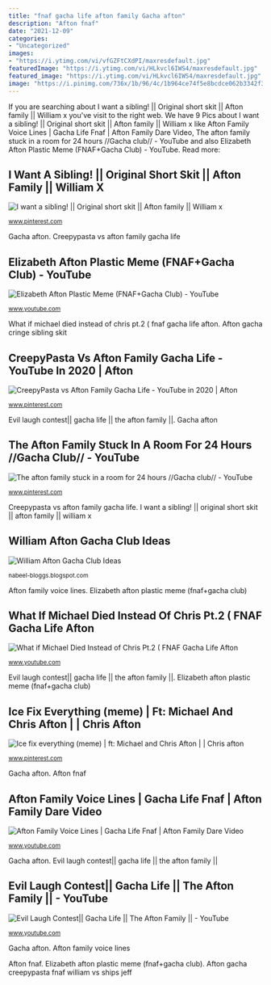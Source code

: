 ```yaml
---
title: "fnaf gacha life afton family Gacha afton"
description: "Afton fnaf"
date: "2021-12-09"
categories:
- "Uncategorized"
images:
- "https://i.ytimg.com/vi/vfGZFtCXdPI/maxresdefault.jpg"
featuredImage: "https://i.ytimg.com/vi/HLkvcl6IWS4/maxresdefault.jpg"
featured_image: "https://i.ytimg.com/vi/HLkvcl6IWS4/maxresdefault.jpg"
image: "https://i.pinimg.com/736x/1b/96/4c/1b964ce74f5e8bcdce062b3342f32847.jpg"
---
```


If you are searching about I want a sibling! || Original short skit || Afton family || William x you've visit to the right web. We have 9 Pics about I want a sibling! || Original short skit || Afton family || William x like Afton Family Voice Lines | Gacha Life Fnaf | Afton Family Dare Video, The afton family stuck in a room for 24 hours //Gacha club// - YouTube and also Elizabeth Afton Plastic Meme (FNAF+Gacha Club) - YouTube. Read more:

## I Want A Sibling! || Original Short Skit || Afton Family || William X

![I want a sibling! || Original short skit || Afton family || William x](https://i.pinimg.com/736x/e3/2d/0b/e32d0bd2a5c4d5993355c10b7cc7d52b.jpg "Afton fnaf")

<small>www.pinterest.com</small>

Gacha afton. Creepypasta vs afton family gacha life

## Elizabeth Afton Plastic Meme (FNAF+Gacha Club) - YouTube

![Elizabeth Afton Plastic Meme (FNAF+Gacha Club) - YouTube](https://i.ytimg.com/vi/HLkvcl6IWS4/maxresdefault.jpg "Evil laugh contest|| gacha life || the afton family ||")

<small>www.youtube.com</small>

What if michael died instead of chris pt.2 ( fnaf gacha life afton. Afton gacha cringe sibling skit

## CreepyPasta Vs Afton Family Gacha Life - YouTube In 2020 | Afton

![CreepyPasta vs Afton Family Gacha Life - YouTube in 2020 | Afton](https://i.pinimg.com/736x/3f/a1/0a/3fa10a58662b1b952d3ec5665f65641c.jpg "Afton gacha creepypasta fnaf william vs ships jeff")

<small>www.pinterest.com</small>

Evil laugh contest|| gacha life || the afton family ||. Gacha afton

## The Afton Family Stuck In A Room For 24 Hours //Gacha Club// - YouTube

![The afton family stuck in a room for 24 hours //Gacha club// - YouTube](https://i.pinimg.com/736x/1b/96/4c/1b964ce74f5e8bcdce062b3342f32847.jpg "Gacha afton")

<small>www.pinterest.com</small>

Creepypasta vs afton family gacha life. I want a sibling! || original short skit || afton family || william x

## William Afton Gacha Club Ideas

![William Afton Gacha Club Ideas](https://lh5.googleusercontent.com/proxy/fOrwfyzFpYvR2g7IGXyd7ZfPJN8frDUw4F4ZbUhQe2dIrF7qq305C4qDoxjLIio2HdjocXvQhcgAq2DxjwbXXRffygF4CHQh=w1200-h630-pd "I want a sibling! || original short skit || afton family || william x")

<small>nabeel-bloggs.blogspot.com</small>

Afton family voice lines. Elizabeth afton plastic meme (fnaf+gacha club)

## What If Michael Died Instead Of Chris Pt.2 ( FNAF Gacha Life Afton

![What if Michael Died Instead of Chris Pt.2 ( FNAF Gacha Life Afton](https://i.ytimg.com/vi/hHa2Nu6EPhE/maxresdefault.jpg "Afton gacha creepypasta fnaf william vs ships jeff")

<small>www.youtube.com</small>

Evil laugh contest|| gacha life || the afton family ||. Elizabeth afton plastic meme (fnaf+gacha club)

## Ice Fix Everything (meme) | Ft: Michael And Chris Afton | | Chris Afton

![Ice fix everything (meme) | ft: Michael and Chris Afton | | Chris afton](https://i.pinimg.com/736x/c3/ee/39/c3ee39dd27bebd40ea816ddf1222e5e1.jpg "Afton fnaf")

<small>www.pinterest.com</small>

Gacha afton. Afton fnaf

## Afton Family Voice Lines | Gacha Life Fnaf | Afton Family Dare Video

![Afton Family Voice Lines | Gacha Life Fnaf | Afton Family Dare Video](https://i.ytimg.com/vi/NYfgXB3LWVY/maxresdefault.jpg "Gacha afton")

<small>www.youtube.com</small>

Gacha afton. Evil laugh contest|| gacha life || the afton family ||

## Evil Laugh Contest|| Gacha Life || The Afton Family || - YouTube

![Evil Laugh Contest|| Gacha Life || The Afton Family || - YouTube](https://i.ytimg.com/vi/vfGZFtCXdPI/maxresdefault.jpg "Gacha afton")

<small>www.youtube.com</small>

Gacha afton. Afton family voice lines

Afton fnaf. Elizabeth afton plastic meme (fnaf+gacha club). Afton gacha creepypasta fnaf william vs ships jeff

